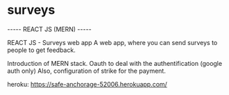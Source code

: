 # surveys

----- REACT JS (MERN) -----

REACT JS - Surveys web app
A web app, where you can send surveys to people to get feedback.

Introduction of MERN stack.
Oauth to deal with the authentification (google auth only)
Also, configuration of strike for the payment.

heroku: https://safe-anchorage-52006.herokuapp.com/

